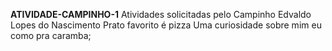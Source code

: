 **ATIVIDADE-CAMPINHO-1**
Atividades solicitadas pelo Campinho
Edvaldo Lopes do Nascimento
Prato favorito 
é pizza
Uma curiosidade sobre mim
eu como pra caramba;
